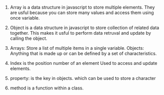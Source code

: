 1) Array is a data structure in javascript to store multiple elements. 
    They are usful because you can store many values and access them using once variable. 

2) Object is a data structure in javascript to store collection of related data together. 
   This makes it usful to perform data retruval and update by calling the object. 

3) Arrays: Store a list of multiple items in a single variable.
   Objects: Anything that is made up or can be defined by a set of characteristics. 

4) Index is the position number of an element 
    Used to access and update elements. 

5) property: is the key in objects. which can be used to store a character

6) method is a function within a class. 
